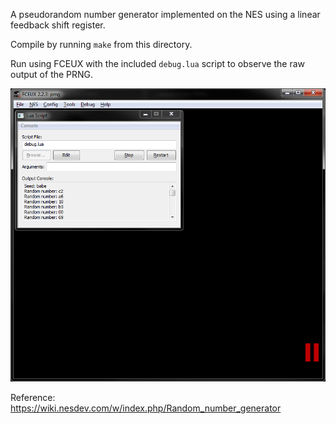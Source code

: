 A pseudorandom number generator implemented on the NES using a linear feedback shift register.

Compile by running `make` from this directory.

Run using FCEUX with the included `debug.lua` script to observe the raw output of the PRNG.

![Screenshot](screenshot.png "Screenshot")

Reference: https://wiki.nesdev.com/w/index.php/Random_number_generator
